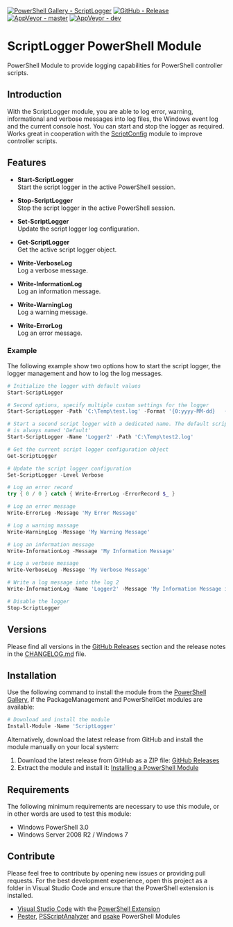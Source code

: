 [![PowerShell Gallery - ScriptLogger](https://img.shields.io/badge/PowerShell_Gallery-ScriptLogger-0072C6.svg)](https://www.powershellgallery.com/packages/ScriptLogger)
[![GitHub - Release](https://img.shields.io/github/release/claudiospizzi/ScriptLogger.svg)](https://github.com/claudiospizzi/ScriptLogger/releases)
[![AppVeyor - master](https://img.shields.io/appveyor/ci/claudiospizzi/ScriptLogger/master.svg)](https://ci.appveyor.com/project/claudiospizzi/ScriptLogger/branch/master)
[![AppVeyor - dev](https://img.shields.io/appveyor/ci/claudiospizzi/ScriptLogger/dev.svg)](https://ci.appveyor.com/project/claudiospizzi/ScriptLogger/branch/dev)

# ScriptLogger PowerShell Module

PowerShell Module to provide logging capabilities for PowerShell controller
scripts.

## Introduction

With the ScriptLogger module, you are able to log error, warning, informational
and verbose messages into log files, the Windows event log and the current
console host. You can start and stop the logger as required. Works great in
cooperation with the [ScriptConfig] module to improve controller scripts.

## Features

* **Start-ScriptLogger**  
  Start the script logger in the active PowerShell session.

* **Stop-ScriptLogger**  
  Stop the script logger in the active PowerShell session.

* **Set-ScriptLogger**  
  Update the script logger log configuration.

* **Get-ScriptLogger**  
  Get the active script logger object.

* **Write-VerboseLog**  
  Log a verbose message.

* **Write-InformationLog**  
  Log an information message.

* **Write-WarningLog**  
  Log a warning message.

* **Write-ErrorLog**  
  Log an error message.

### Example

The following example show two options how to start the script logger, the
logger management and how to log the log messages.

```powershell
# Initialize the logger with default values
Start-ScriptLogger

# Second options, specify multiple custom settings for the logger
Start-ScriptLogger -Path 'C:\Temp\test.log' -Format '{0:yyyy-MM-dd}   {0:HH:mm:ss}   {1}   {2}   {3,-11}   {4}' -Level Warning -Encoding 'UTF8' -NoEventLog -NoConsoleOutput

# Start a second script logger with a dedicated name. The default script logger
# is always named 'Default'
Start-ScriptLogger -Name 'Logger2' -Path 'C:\Temp\test2.log'

# Get the current script logger configuration object
Get-ScriptLogger

# Update the script logger configuration
Set-ScriptLogger -Level Verbose

# Log an error record
try { 0 / 0 } catch { Write-ErrorLog -ErrorRecord $_ }

# Log an error message
Write-ErrorLog -Message 'My Error Message'

# Log a warning massage
Write-WarningLog -Message 'My Warning Message'

# Log an information message
Write-InformationLog -Message 'My Information Message'

# Log a verbose message
Write-VerboseLog -Message 'My Verbose Message'

# Write a log message into the log 2
Write-InformationLog -Name 'Logger2' -Message 'My Information Message in Log 2'

# Disable the logger
Stop-ScriptLogger
```

## Versions

Please find all versions in the [GitHub Releases] section and the release notes
in the [CHANGELOG.md] file.

## Installation

Use the following command to install the module from the [PowerShell Gallery],
if the PackageManagement and PowerShellGet modules are available:

```powershell
# Download and install the module
Install-Module -Name 'ScriptLogger'
```

Alternatively, download the latest release from GitHub and install the module
manually on your local system:

1. Download the latest release from GitHub as a ZIP file: [GitHub Releases]
2. Extract the module and install it: [Installing a PowerShell Module]

## Requirements

The following minimum requirements are necessary to use this module, or in other
words are used to test this module:

* Windows PowerShell 3.0
* Windows Server 2008 R2 / Windows 7

## Contribute

Please feel free to contribute by opening new issues or providing pull requests.
For the best development experience, open this project as a folder in Visual
Studio Code and ensure that the PowerShell extension is installed.

* [Visual Studio Code] with the [PowerShell Extension]
* [Pester], [PSScriptAnalyzer] and [psake] PowerShell Modules

[ScriptConfig]: https://github.com/claudiospizzi/ScriptConfig

[PowerShell Gallery]: https://www.powershellgallery.com/packages/ScriptLogger
[GitHub Releases]: https://github.com/claudiospizzi/ScriptLogger/releases
[Installing a PowerShell Module]: https://msdn.microsoft.com/en-us/library/dd878350

[CHANGELOG.md]: CHANGELOG.md

[Visual Studio Code]: https://code.visualstudio.com/
[PowerShell Extension]: https://marketplace.visualstudio.com/items?itemName=ms-vscode.PowerShell
[Pester]: https://www.powershellgallery.com/packages/Pester
[PSScriptAnalyzer]: https://www.powershellgallery.com/packages/PSScriptAnalyzer
[psake]: https://www.powershellgallery.com/packages/psake
